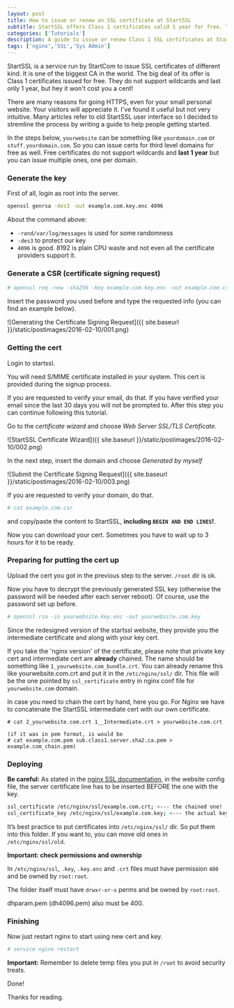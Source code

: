 ```yaml
---
layout: post
title: How to issue or renew an SSL certificate at StartSSL
subtitle: StartSSL offers Class 1 certificates valid 1 year for free. They work even for 3rd level domains.
categories: ['Tutorials']
description: A guide to issue or renew Class 1 SSL certificates at StartSSL for free.
tags: ['nginx','SSL','Sys Admin']
---
```


StartSSL is a service run by StartCom to issue SSL certificates of different kind. It is one of the biggest CA in the world. The big deal of its offer is Class 1 certificates issued for free. They do not support wildcards and last only 1 year, but hey it won't cost you a cent! 

There are many reasons for going HTTPS, even for your small personal website. Your visitors will appreciate it. I've found it useful but not very intuitive. Many articles refer to old StartSSL user interface so I decided to stremline the process by writing a guide to help people getting started.

In the steps below, `yourwebsite` can be something like `yourdomain.com` or `stuff.yourdomain.com`.
So you can issue certs for third level domains for free as well. Free certificates do not support wildcards and **last 1 year** but you can issue multiple ones, one per domain.

### Generate the key

First of all, login as root into the server.

```sh
openssl genrsa -des3 -out example.com.key.enc 4096
```

About the command above:

- `-rand/var/log/messages` is used for some randomness
- `-des3` to protect our key
- `4096` is good. 8192 is plain CPU waste and not even all the certificate providers support it.

### Generate a CSR (certificate signing request)

```sh
# openssl req -new -sha256 -key example.com.key.enc -out example.com.csr
```

Insert the password you used before and type the requested info (you can find an example below).

![Generating the Certificate Signing Request]({{ site.baseurl }}/static/postimages/2016-02-10/001.png)

### Getting the cert

Login to startssl.

You will need S/MIME certificate installed in your system. This cert is provided during the signup process.

If you are requested to verify your email, do that. If you have verified your email since the last 30 days you will not be prompted to. After this step you can continue following this tutorial.

Go to the *certificate wizard* and choose *Web Server SSL/TLS Certificate*.

![StartSSL Certificate Wizard]({{ site.baseurl }}/static/postimages/2016-02-10/002.png)

In the next step, insert the domain and choose *Generated by myself*

![Submit the Certificate Signing Request]({{ site.baseurl }}/static/postimages/2016-02-10/003.png)

If you are requested to verify your domain, do that.

```sh
# cat example.com.csr
```

and copy/paste the content to StartSSL, **including `BEGIN AND END LINES`!**.

Now you can download your cert. Sometimes you have to wait up to 3 hours for it to be ready.

### Preparing for putting the cert up

Upload the cert you got in the previous step to the server. `/root` dir is ok.

Now you have to decrypt the previously generated SSL key (otherwise the password will be needed after each server reboot). Of course, use the password set up before.

```sh
# openssl rsa -in yourwebsite.key.enc -out yourwebsite.com.key
```

Since the redesigned version of the startssl website, they provide you the intermediate certificate and along with your key cert.

If you take the 'nginx version' of the certificate, please note that private key cert and intermediate cert are **already** chained. The name should be something like `1_yourwebsite.com_bundle.crt`. You can already rename this like yourwebsite.com.crt and put it in the `/etc/nginx/ssl/` dir. This file will be the one pointed by `ssl_certificate` entry in nginx conf file for `yourwebsite.com` domain.

In case you need to chain the cert by hand, here you go. For Nginx we have to concatenate the StartSSL intermediate cert with our own certificate.

```text
# cat 2_yourwebsite.com.crt 1__Intermediate.crt > yourwebsite.com.crt

(if it was in pem format, is would be
# cat example.com.pem sub.class1.server.sha2.ca.pem > example.com_chain.pem)
```

### Deploying

**Be careful:** As stated in the [nginx SSL documentation](http://nginx.org/en/docs/http/ngx_http_ssl_module.html), in the website config file, the server certificate line has to be inserted BEFORE the one with the key.

```sh
ssl_certificate /etc/nginx/ssl/example.com.crt; <--- the chained one!
ssl_certificate_key /etc/nginx/ssl/example.com.key; <--- the actual key (unencrypted)!
```

It’s best practice to put certificates into `/etc/nginx/ssl/` dir. So put them into this folder. If you want to, you can move old ones in `/etc/nginx/ssl/old`.

**Important: check permissions and ownership**

In `/etc/nginx/ssl`, `.key`, `.key.enc` and `.crt` files must have permission `400` and be owned by `root:root`.

The folder itself must have `drwxr-xr-x` perms and be owned by `root:root`. 

dhparam.pem (dh4096.pem) also must be 400.

### Finishing

Now just restart nginx to start using new cert and key.

```sh
# service nginx restart
```

**Important:** Remember to delete temp files you put in `/root` to avoid security treats.

Done!

Thanks for reading.
